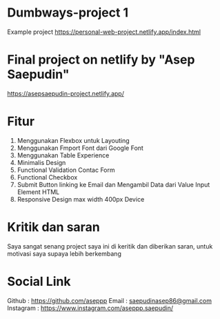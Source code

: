 # Dumbways-project 1 
Example project 
https://personal-web-project.netlify.app/index.html

# Final project on netlify by "Asep Saepudin"
https://asepsaepudin-project.netlify.app/


# Fitur
1. Menggunakan Flexbox untuk Layouting 
2. Menggunakan Fmport Font dari Google Font 
3. Menggunakan Table Experience
4. Minimalis Design 
5. Functional Validation Contac Form
6. Functional Checkbox
7. Submit Button linking ke Email dan Mengambil Data dari Value Input Element HTML
8. Responsive Design max width 400px Device


# Kritik dan saran 
Saya sangat senang project saya ini di keritik dan diberikan saran, untuk motivasi saya supaya lebih berkembang


# Social Link
Github : https://github.com/aseppp
Email : saepudinasep86@gmail.com
Instagram : https://www.instagram.com/aseppp.saepudin/
